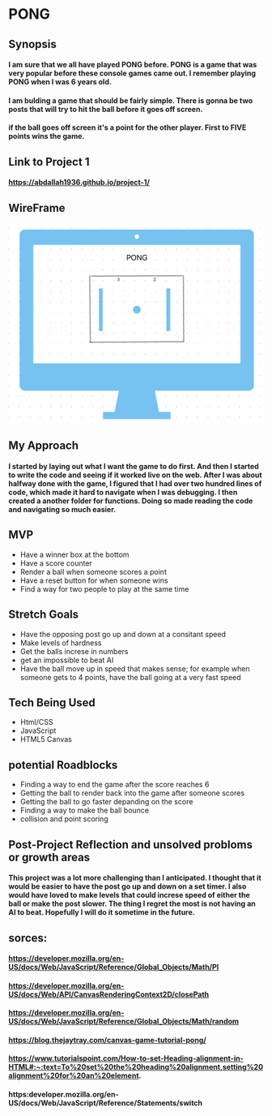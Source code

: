 # PONG
##  Synopsis
#### I am sure that we all have played PONG before. PONG is a game that was very popular before these console games came out. I remember playing PONG when I was 6 years old. 


#### I am bulding a game that should be fairly simple. There is gonna be two posts that will try to hit the ball before it goes off screen. 


#### if the ball goes off screen it's a point for the other player. First to __FIVE__ points wins the game. 

## Link to Project 1
#### https://abdallah1936.github.io/project-1/


## WireFrame
![WireFrame](./wireframe.png)

## My Approach
#### I started by laying out what I want the game to do first. And then I started to write the code and seeing if it worked live on the web. After I was about halfway done with the game, I figured that I had over two hundred lines of code, which made it hard to navigate when I was debugging. I then created a another folder for functions. Doing so made reading the code and navigating so much easier. 

## MVP
* Have a winner box at the bottom
* Have a score counter 
* Render a ball when someone scores a point
* Have a reset button for when someone wins
* Find a way for two people to play at the same time

## Stretch Goals
* Have the opposing post go up and down at a consitant speed
* Make levels of hardness
* Get the balls increse in numbers
* get an impossible to beat AI
* Have the ball move up in speed that makes sense; for example when someone gets to 4 points, have the ball going at a very fast speed

## Tech Being Used
* Html/CSS
* JavaScript
* HTML5 Canvas

## potential Roadblocks
* Finding a way to end the game after the score reaches 6
* Getting the ball to render back into the game after someone scores
* Getting the ball to go faster depanding on the score
* Finding a way to make the ball bounce
* collision and point scoring

## Post-Project Reflection and unsolved probloms or growth areas
#### This project was a lot more challenging than I anticipated. I thought that it would be easier to have the post go up and down on a set timer. I also would have loved to make levels that could increse speed of either the ball or make the post slower. The thing I regret the most is not having an AI to beat. Hopefully I will do it sometime in the future.


## sorces:

####  https://developer.mozilla.org/en-US/docs/Web/JavaScript/Reference/Global_Objects/Math/PI


####  https://developer.mozilla.org/en-US/docs/Web/API/CanvasRenderingContext2D/closePath


####  https://developer.mozilla.org/en-US/docs/Web/JavaScript/Reference/Global_Objects/Math/random


####  https://blog.thejaytray.com/canvas-game-tutorial-pong/


####  https://www.tutorialspoint.com/How-to-set-Heading-alignment-in-HTML#:~:text=To%20set%20the%20heading%20alignment,setting%20alignment%20for%20an%20element.

#### https:developer.mozilla.org/en-US/docs/Web/JavaScript/Reference/Statements/switch